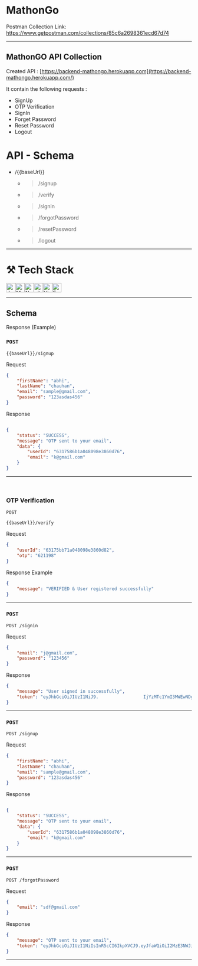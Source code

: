 # MathonGo
Postman Collection Link: https://www.getpostman.com/collections/85c6a2698361ecd67d74



<hr>

## MathonGO API Collection

Created API : [https://backend-mathongo.herokuapp.com](https://backend-mathongo.herokuapp.com/)

It contain the following requests :

*   SignUp
*   OTP Verification
*   SignIn
*   Forget Password
*   Reset Password
*   Logout




#  API - Schema


- /{{baseUrl}}

    - > /signup
    - > /verify
    - > /signin
    - > /forgotPassword
    - > /resetPassword
    - > /logout
 
<hr>

# ⚒️ Tech Stack
<img src="https://img.shields.io/badge/JavaScript-282C34?logo=javascript&logoColor=F7DF1E" alt="JavaScript logo" title="JavaScript" height="25" /><img src="https://img.shields.io/badge/MongoDB-282C34?logo=mongodb&logoColor=47A248" alt="MongoDB logo" title="MongoDB" height="25" /><img src="https://img.shields.io/badge/Node.js-282C34?logo=node.js&logoColor=339933" alt="Node.js logo" title="Node.js" height="25" /><img src="https://img.shields.io/badge/git-282C34?logo=git&logoColor=F05032" alt="git logo" title="git" height="25" /><img src="https://img.shields.io/badge/VS%20Code-282C34?logo=visual-studio-code&logoColor=007ACC" alt="Visual Studio Code logo" title="Visual Studio Code" height="25" /><img src="https://img.shields.io/badge/Express-282C34?logo=express&logoColor=FFFFFF" alt="Express.js logo" title="Express.js" height="25" />
<hr>

## Schema





Response (Example)


### `POST` 

`{{baseUrl}}/signup`

Request


```json
{
    "firstName": "abhi",
    "lastName": "chauhan",
    "email": "sample@gmail.com", 
    "password": "123asdas456"
} 
```

Response
```json 

{
    "status": "SUCCESS",
    "message": "OTP sent to your email",
    "data": {
        "userId": "6317586b1a048098e3860d76",
        "email": "k@gmail.com"
    }
}

```

<hr>
<br>

### OTP Verification 

`POST`

`{{baseUrl}}/verify`

Request

```json 
{
    "userId": "63175bb71a048098e3860d82",
    "otp": "621198"
}
```


Response Example

```json 
{
    "message": "VERIFIED & User registered successfully"
}
```

<hr>

### `POST` 

`POST /signin`

Request


```json
{
    "email": "j@gmail.com", 
    "password": "123456"
}
```

Response
```json 
{
    "message": "User signed in successfully",
    "token": "eyJhbGciOiJIUzI1NiJ9.                 IjYzMTc1YmI3MWEwNDgwOThlMzg2MGQ4MiI.kSgrgRQQU3NV7GzflDZU0IQYtTH5RMWhronX9jtsBPE"
}

```

<hr>

### `POST` 

`POST /signup`

Request


```json
{
    "firstName": "abhi",
    "lastName": "chauhan",
    "email": "sample@gmail.com", 
    "password": "123asdas456"
} 
```

Response
```json 

{
    "status": "SUCCESS",
    "message": "OTP sent to your email",
    "data": {
        "userId": "6317586b1a048098e3860d76",
        "email": "k@gmail.com"
    }
}

```

<hr>

### `POST` 

`POST /forgotPassword`

Request


```json
{
    "email": "sdf@gmail.com"
}
```

Response
```json 
{
    "message": "OTP sent to your email",
    "token": "eyJhbGciOiJIUzI1NiIsInR5cCI6IkpXVCJ9.eyJfaWQiOiI2MzE3NWJiNzFhMDQ4MDk4ZTM4NjBkODIiLCJpYXQiOjE2NjI0NzU3NTksImV4cCI6MTY2MjQ3NjA1OX0.5pMRwLSEWVqkThzfvEu9Pu5vOdB5Rd7zl0pROcCrpc0"
}

```

<hr>


